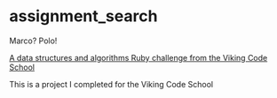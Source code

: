 # assignment_search
Marco?  Polo!

[A data structures and algorithms Ruby challenge from the Viking Code School](http://www.vikingcodeschool.com)

This is a project I completed for the Viking Code School
